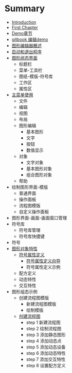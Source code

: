 # Summary

* [Introduction](README.md)
* [First Chapter](chapter1.md)
* [Demo章节](demozhang-jie.md)
* [gitbook 编辑demo](gitbook-bian-ji-demo.md)
* [图形编辑器概述](tu-xing-bian-ji-qi-gai-shu.md)
* [启动和退出程序](qi-dong-he-tui-chu-cheng-xu.md)
* [图形组态界面](tu-xing-zu-tai-jie-mian.md)
  * 标题栏
  * 菜单-工具栏
  * 图纸-模版-符号库
  * 工作区
  * 属性区
* [主菜单使用](zhu-cai-dan-shi-yong.md)
  * 文件
  * 编辑
  * 视图
  * 布局
  * 图形编辑
    * 基本图形
    * 文字
    * 按钮
    * 数值显示
  * 对象
    * 文字对象
    * 基本图形对象
    * 组合图形对象
  * 帮助
* 绘制图形界面-模版
  * 普通界面
  * 操作面板
  * 流程图模版
  * 自定义操作面板
* 图形界面-画面-画面窗口管理
* 符号库
  * 符号库管理
  * 符号库快捷键
* 符号
* [图形对象特性](tu-xing-dui-xiang-te-xing.md)
  * [符号属性定义](tu-xing-dui-xiang-te-xing/fu-hao-shu-xing-ding-yi.md)
    * [符号属性定义向导](tu-xing-dui-xiang-te-xing/fu-hao-shu-xing-ding-yi/fu-hao-shu-xing-ding-yi-xiang-dao.md)
    * 符号属性定义示例
  * 配方定义
  * 动态特性
  * 交互特性
* 图形组态示例
  * 创建流程图模版
    * 新建流程图模版
    * 绘制模版
  * [创建流程图](chuang-jian-liu-cheng-tu.md)
    * step 1 新建流程图
    * step 2 绘制流程图
    * step 3 添加静态图形
    * step 4 添加动态点
    * step 5 添加动态设备
    * step 6 添加动态特性
    * step 7 添加交互特性
    * step 8 设置配方定义

